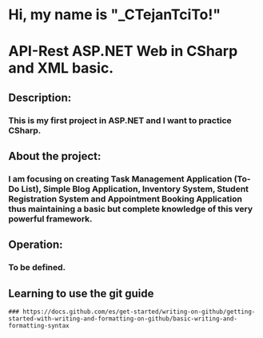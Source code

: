 # Hi, my name is "_**CTejanTciTo!**"
# API-Rest ASP.NET Web in CSharp and XML basic.

## Description:
###    This is my first project in ASP.NET and I want to practice CSharp.

## About the project:
###    I am focusing on creating Task Management Application (To-Do List), Simple Blog Application, Inventory System, Student Registration System and Appointment Booking Application thus maintaining a basic but complete knowledge of this very powerful framework.

## Operation: 
###    To be defined.

## Learning to use the git guide
    ### https://docs.github.com/es/get-started/writing-on-github/getting-started-with-writing-and-formatting-on-github/basic-writing-and-formatting-syntax











